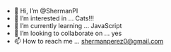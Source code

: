 - 👋 Hi, I’m @ShermanPI
- 👀 I’m interested in ... Cats!!!
- 🌱 I’m currently learning ... JavaScript
- 💞️ I’m looking to collaborate on ... yes
- 📫 How to reach me ... shermanperez0@gmail.com

<!---
ShermanPI/ShermanPI is a ✨ special ✨ repository because its `README.md` (this file) appears on your GitHub profile.
You can click the Preview link to take a look at your changes.
--->

